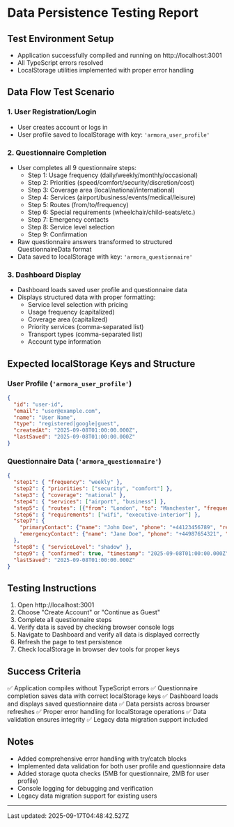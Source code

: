 # Data Persistence Testing Report

## Test Environment Setup
- Application successfully compiled and running on http://localhost:3001
- All TypeScript errors resolved
- LocalStorage utilities implemented with proper error handling

## Data Flow Test Scenario

### 1. User Registration/Login
- User creates account or logs in
- User profile saved to localStorage with key: `'armora_user_profile'`

### 2. Questionnaire Completion
- User completes all 9 questionnaire steps:
  - Step 1: Usage frequency (daily/weekly/monthly/occasional)
  - Step 2: Priorities (speed/comfort/security/discretion/cost)
  - Step 3: Coverage area (local/national/international)
  - Step 4: Services (airport/business/events/medical/leisure)
  - Step 5: Routes (from/to/frequency)
  - Step 6: Special requirements (wheelchair/child-seats/etc.)
  - Step 7: Emergency contacts
  - Step 8: Service level selection
  - Step 9: Confirmation
- Raw questionnaire answers transformed to structured QuestionnaireData format
- Data saved to localStorage with key: `'armora_questionnaire'`

### 3. Dashboard Display
- Dashboard loads saved user profile and questionnaire data
- Displays structured data with proper formatting:
  - Service level selection with pricing
  - Usage frequency (capitalized)
  - Coverage area (capitalized)
  - Priority services (comma-separated list)
  - Transport types (comma-separated list)
  - Account type information

## Expected localStorage Keys and Structure

### User Profile (`'armora_user_profile'`)
```json
{
  "id": "user-id",
  "email": "user@example.com",
  "name": "User Name",
  "type": "registered|google|guest",
  "createdAt": "2025-09-08T01:00:00.000Z",
  "lastSaved": "2025-09-08T01:00:00.000Z"
}
```

### Questionnaire Data (`'armora_questionnaire'`)
```json
{
  "step1": { "frequency": "weekly" },
  "step2": { "priorities": ["security", "comfort"] },
  "step3": { "coverage": "national" },
  "step4": { "services": ["airport", "business"] },
  "step5": { "routes": [{"from": "London", "to": "Manchester", "frequency": "Weekly"}] },
  "step6": { "requirements": ["wifi", "executive-interior"] },
  "step7": {
    "primaryContact": {"name": "John Doe", "phone": "+44123456789", "relationship": "Spouse"},
    "emergencyContact": {"name": "Jane Doe", "phone": "+44987654321", "relationship": "Sister"}
  },
  "step8": { "serviceLevel": "shadow" },
  "step9": { "confirmed": true, "timestamp": "2025-09-08T01:00:00.000Z" },
  "lastSaved": "2025-09-08T01:00:00.000Z"
}
```

## Testing Instructions

1. Open http://localhost:3001
2. Choose "Create Account" or "Continue as Guest"
3. Complete all questionnaire steps
4. Verify data is saved by checking browser console logs
5. Navigate to Dashboard and verify all data is displayed correctly
6. Refresh the page to test persistence
7. Check localStorage in browser dev tools for proper keys

## Success Criteria

✅ Application compiles without TypeScript errors
✅ Questionnaire completion saves data with correct localStorage keys
✅ Dashboard loads and displays saved questionnaire data
✅ Data persists across browser refreshes
✅ Proper error handling for localStorage operations
✅ Data validation ensures integrity
✅ Legacy data migration support included

## Notes

- Added comprehensive error handling with try/catch blocks
- Implemented data validation for both user profile and questionnaire data
- Added storage quota checks (5MB for questionnaire, 2MB for user profile)
- Console logging for debugging and verification
- Legacy data migration support for existing users

---

Last updated: 2025-09-17T04:48:42.527Z
